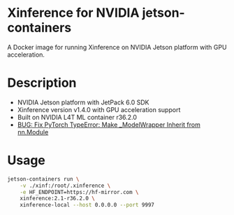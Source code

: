 # Xinference for NVIDIA jetson-containers

A Docker image for running Xinference on NVIDIA Jetson platform with GPU acceleration.

# Description
- NVIDIA Jetson platform with JetPack 6.0 SDK
- Xinference version v1.4.0 with GPU acceleration support  
- Built on NVIDIA L4T ML container r36.2.0
- [BUG: Fix PyTorch TypeError: Make _ModelWrapper Inherit from nn.Module](https://github.com/xorbitsai/inference/pull/3131)

# Usage
```bash
jetson-containers run \
    -v ./xinf:/root/.xinference \
    -e HF_ENDPOINT=https://hf-mirror.com \
    xinference:2.1-r36.2.0 \
    xinference-local --host 0.0.0.0 --port 9997
```